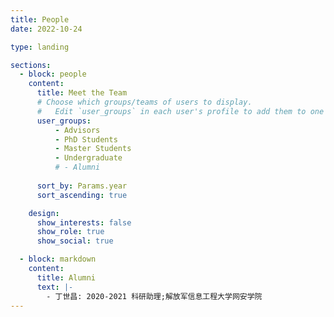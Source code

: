 ```yaml
---
title: People
date: 2022-10-24

type: landing

sections:
  - block: people
    content:
      title: Meet the Team
      # Choose which groups/teams of users to display.
      #   Edit `user_groups` in each user's profile to add them to one or more of these groups.
      user_groups:
          - Advisors
          - PhD Students
          - Master Students
          - Undergraduate
          # - Alumni
          
      sort_by: Params.year
      sort_ascending: true

    design:
      show_interests: false
      show_role: true
      show_social: true

  - block: markdown
    content:
      title: Alumni
      text: |-
        - 丁世昌: 2020-2021 科研助理;解放军信息工程大学网安学院
---
```

